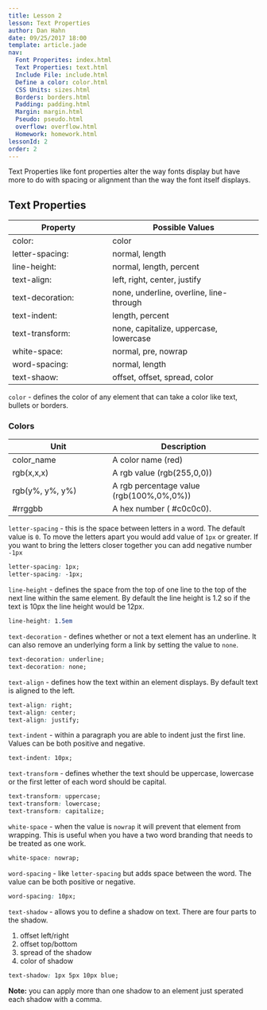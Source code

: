 ```yaml
---
title: Lesson 2
lesson: Text Properties
author: Dan Hahn
date: 09/25/2017 18:00
template: article.jade
nav:
  Font Properites: index.html
  Text Properties: text.html
  Include File: include.html
  Define a color: color.html
  CSS Units: sizes.html
  Borders: borders.html
  Padding: padding.html
  Margin: margin.html
  Pseudo: pseudo.html
  overflow: overflow.html
  Homework: homework.html
lessonId: 2
order: 2
---
```


Text Properties like font properties alter the way fonts display but have more to do with spacing or alignment than the way the font itself displays.

## Text Properties

Property         | Possible Values
-----------------|-----------------------------------------
color:           | color
letter-spacing:  | normal, length
line-height:     | normal, length, percent
text-align:      | left, right, center, justify
text-decoration: | none, underline,  overline, line-through
text-indent:     | length, percent
text-transform:  | none, capitalize, uppercase, lowercase
white-space:     | normal, pre, nowrap
word-spacing:    | normal, length
text-shaow:      | offset, offset, spread, color

`color` - defines the color of any element that can take a color like text, bullets or borders.

### Colors

Unit            | Description
----------------|-----------------------------------------
color_name      | A color name (red)
rgb(x,x,x)      | A rgb value (rgb(255,0,0))
rgb(y%, y%, y%) | A rgb percentage value (rgb(100%,0%,0%))
#rrggbb         | A hex number ( #c0c0c0).

`letter-spacing` - this is the space between letters in a word.  The default value is `0`.  To move the letters apart you would add value of `1px` or greater.  If you want to bring the letters closer together you can add negative number `-1px`

```css
letter-spacing: 1px;
letter-spacing: -1px;
```

`line-height` - defines the space from the top of one line to the top of the next line within the same element.   By default the line height is 1.2 so if the text is 10px the line height would be 12px.

```css
line-height: 1.5em
```

`text-decoration` - defines whether or not a text element has an underline.  It can also remove an underlying form a link by setting the value to `none`.

```css
text-decoration: underline;
text-decoration: none;
```

`text-align` - defines how the text within an element displays. By default text is aligned to the left.

```css
text-align: right;
text-align: center;
text-align: justify;
```

`text-indent` - within a paragraph you are able to indent just the first line.  Values can be both positive and negative.

```css
text-indent: 10px;
```

`text-transform` - defines whether the text should be uppercase, lowercase or the first letter of each word should be capital.

```css
text-transform: uppercase;
text-transform: lowercase;
text-transform: capitalize;
```

`white-space` - when the value is `nowrap` it will prevent that element from wrapping.  This is useful when you have a two word branding that needs to be treated as one work.

```css
white-space: nowrap;
```

`word-spacing` - like `letter-spacing` but adds space between the word.  The value can be both positive or negative.

```css
word-spacing: 10px;
```

`text-shadow` - allows you to define a shadow on text.  There are four parts to the shadow.

1. offset left/right
2. offset top/bottom
3. spread of the shadow
4. color of shadow


```css
text-shadow: 1px 5px 10px blue;
```

**Note:** you can apply more than one shadow to an element just sperated each shadow with a comma.

<style>
table tr td:nth-child(1){width:40%}
td .label {margin-right: 4px;cursor: pointer;}
</style>
